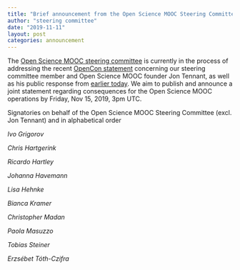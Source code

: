 ```yaml
---
title: "Brief announcement from the Open Science MOOC Steering Committee"
author: "steering committee"
date: "2019-11-11"
layout: post
categories: announcement
---
```




The [Open Science MOOC steering committee](https://opensciencemooc.eu/people) is currently in the process of addressing the recent [OpenCon statement](https://www.opencon2018.org/statement_from_the_opencon_code_of_conduct_committee_regarding_jon_tennant) concerning our steering committee member and Open Science MOOC founder Jon Tennant, as well as his public response from [earlier today](https://twitter.com/Protohedgehog/status/1193811908450770944). 
We aim to publish and announce a joint statement regarding consequences for the Open Science MOOC operations by Friday, Nov 15, 2019, 3pm UTC.

Signatories on behalf of the Open Science MOOC Steering Committee (excl. Jon Tennant) and in alphabetical order

*Ivo Grigorov*

*Chris Hartgerink*

*Ricardo Hartley*

*Johanna Havemann*

*Lisa Hehnke*

*Bianca Kramer*

*Christopher Madan*

*Paola Masuzzo*

*Tobias Steiner*

*Erzsébet Tóth-Czifra*
